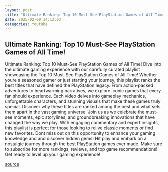 ```yaml
---
layout: post
title: "Ultimate Ranking: Top 10 Must-See PlayStation Games of All Time!"
date: 2025-02-09 14:13:03
categories: Youtube
---
```


## Ultimate Ranking: Top 10 Must-See PlayStation Games of All Time!

Ultimate Ranking: Top 10 Must-See PlayStation Games of All Time!
Dive into the ultimate gaming experience with our carefully curated playlist showcasing the Top 10 Must-See PlayStation Games of All Time! Whether youre a seasoned gamer or just starting your journey, this playlist ranks the best titles that have defined the PlayStation legacy. 
From action-packed adventures to heartwarming narratives, we explore iconic games that every fan should experience. Each video delves into gameplay mechanics, unforgettable characters, and stunning visuals that make these games truly special. Discover why these titles are ranked among the best and what sets them apart in the vast gaming universe.
Join us as we celebrate the must-see moments, epic storylines, and groundbreaking innovations that have changed the way we play. With engaging commentary and expert insights, this playlist is perfect for those looking to relive classic moments or find new favorites. Dont miss out on this opportunity to enhance your gaming knowledge and and discover hidden gems!
Hit play and embark on a nostalgic journey through the best PlayStation games ever made. Make sure to subscribe for more rankings, reviews, and top game recommendations! Get ready to level up your gaming experience!

[source](https://www.youtube.com/playlist?list=PL0cZAtbAu9Pi62PqD-Efe5fZOs9DmFA9b)